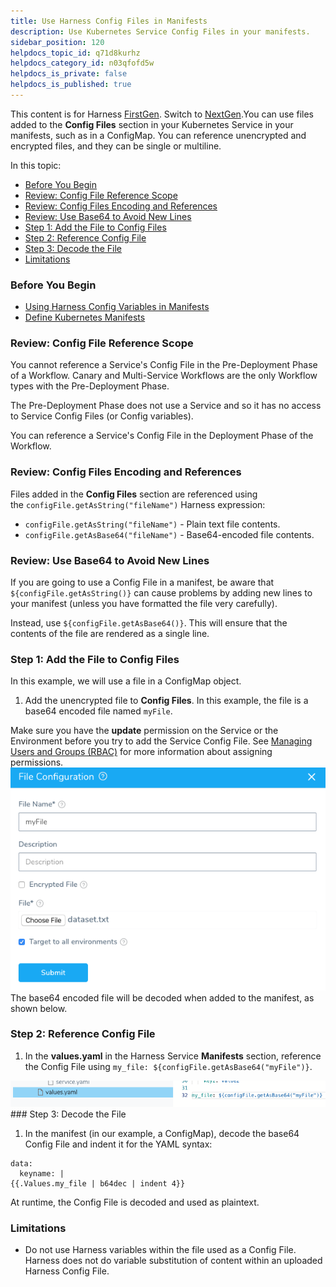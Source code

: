 ```yaml
---
title: Use Harness Config Files in Manifests
description: Use Kubernetes Service Config Files in your manifests.
sidebar_position: 120
helpdocs_topic_id: q71d8kurhz
helpdocs_category_id: n03qfofd5w
helpdocs_is_private: false
helpdocs_is_published: true
---
```


This content is for Harness [FirstGen](/article/1fjmm4by22). Switch to [NextGen](/category/qfj6m1k2c4).You can use files added to the **Config Files** section in your Kubernetes Service in your manifests, such as in a ConfigMap. You can reference unencrypted and encrypted files, and they can be single or multiline.

In this topic:

* [Before You Begin](#before_you_begin)
* [Review: Config File Reference Scope](#review_config_file_reference_scope)
* [Review: Config Files Encoding and References](#review_config_files_encoding_and_references)
* [Review: Use Base64 to Avoid New Lines](https://docs.harness.io/article/q71d8kurhz-using-harness-config-files-in-manifests#review_use_base64_to_avoid_new_lines)
* [Step 1: Add the File to Config Files](#step_1_add_the_file_to_config_files)
* [Step 2: Reference Config File](#step_2_reference_config_file)
* [Step 3: Decode the File](#step_3_decode_the_file)
* [Limitations](https://docs.harness.io/article/q71d8kurhz-using-harness-config-files-in-manifests#limitations)

### Before You Begin

* [Using Harness Config Variables in Manifests](/article/qy6zw1u0y2-using-harness-config-variables-in-manifests)
* [Define Kubernetes Manifests](/article/2j2vi5oxrq-define-kubernetes-manifests)

### Review: Config File Reference Scope

You cannot reference a Service's Config File in the Pre-Deployment Phase of a Workflow. Canary and Multi-Service Workflows are the only Workflow types with the Pre-Deployment Phase.

The Pre-Deployment Phase does not use a Service and so it has no access to Service Config Files (or Config variables).

You can reference a Service's Config File in the Deployment Phase of the Workflow.

### Review: Config Files Encoding and References

Files added in the **Config Files** section are referenced using the `configFile.getAsString("fileName")` Harness expression:

* `configFile.getAsString("fileName")` - Plain text file contents.
* `configFile.getAsBase64("fileName")` - Base64-encoded file contents.

### Review: Use Base64 to Avoid New Lines

If you are going to use a Config File in a manifest, be aware that `${configFile.getAsString()}` can cause problems by adding new lines to your manifest (unless you have formatted the file very carefully).

Instead, use `${configFile.getAsBase64()}`. This will ensure that the contents of the file are rendered as a single line.

### Step 1: Add the File to Config Files

In this example, we will use a file in a ConfigMap object.

1. Add the unencrypted file to **Config Files**. In this example, the file is a base64 encoded file named `myFile`.

Make sure you have the **update** permission on the Service or the Environment before you try to add the Service Config File. See [Managing Users and Groups (RBAC)](https://docs.harness.io/article/ven0bvulsj-users-and-permissions) for more information about assigning permissions.![](./static/using-harness-config-files-in-manifests-102.png)The base64 encoded file will be decoded when added to the manifest, as shown below.

### Step 2: Reference Config File

1. In the **values.yaml** in the Harness Service **Manifests** section, reference the Config File using `my_file: ${configFile.getAsBase64("myFile")}`.

![](./static/using-harness-config-files-in-manifests-103.png)### Step 3: Decode the File

1. In the manifest (in our example, a ConfigMap), decode the base64 Config File and indent it for the YAML syntax:


```
data:  
  keyname: |  
{{.Values.my_file | b64dec | indent 4}}
```
At runtime, the Config File is decoded and used as plaintext.

### Limitations

* Do not use Harness variables within the file used as a Config File. Harness does not do variable substitution of content within an uploaded Harness Config File.

